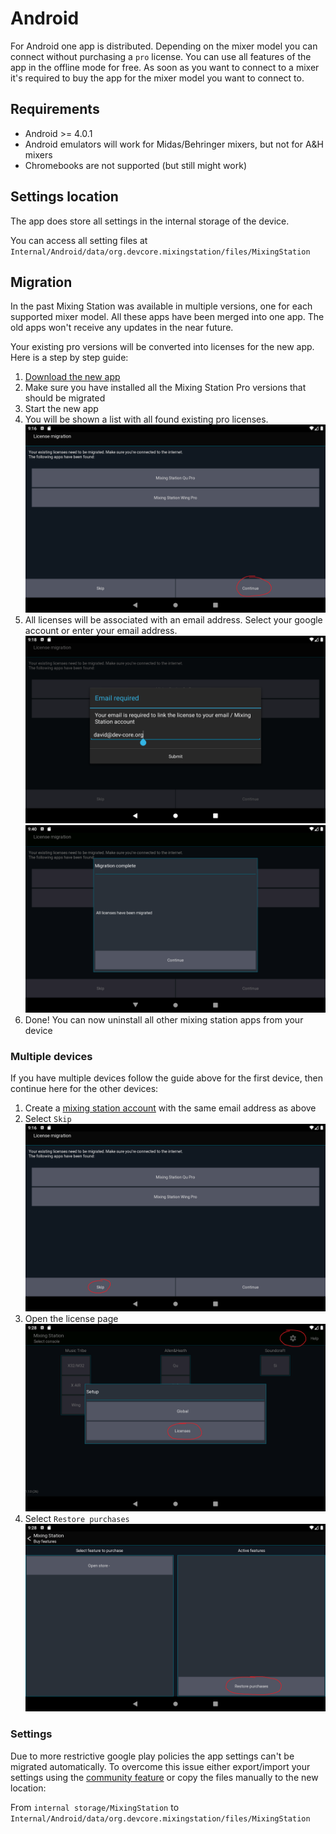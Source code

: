 # Android
For Android one app is distributed. Depending on the mixer model you can connect without purchasing a `pro` license. 
You can use all features of the app in the offline mode for free. As soon as you want to connect to a mixer it's required to buy the app for the mixer model you want to connect to.


## Requirements
- Android >= 4.0.1
- Android emulators will work for Midas/Behringer mixers, but not for A&H mixers
- Chromebooks are not supported (but still might work)

## Settings location
The app does store all settings in the internal storage of the device.

You can access all setting files at `Internal/Android/data/org.devcore.mixingstation/files/MixingStation`


## Migration
In the past Mixing Station was available in multiple versions, one for each supported mixer model.
All these apps have been merged into one app. The old apps won't receive any updates in the near future.

Your existing pro versions will be converted into licenses for the new app.
Here is a step by step guide:

1. [Download the new app](https://play.google.com/store/apps/details?id=org.devcore.mixingstation)
2. Make sure you have installed all the Mixing Station Pro versions that should be migrated
3. Start the new app
4. You will be shown a list with all found existing pro licenses.
   ![Screenshot 1](../img/migration/1.png)
5. All licenses will be associated with an email address.
   Select your google account or enter your email address.
   ![Screenshot 2](../img/migration/2.png)
   ![Screenshot 3](../img/migration/3.png)
6. Done! You can now uninstall all other mixing station apps from your device

### Multiple devices
If you have multiple devices follow the guide above for the first device, then continue here for the other devices:

1.  Create a [mixing station account](https://dev-core.org/mixing-station/profile/create) with the same email address as above
2. Select `Skip`
   ![Screenshot skip](../img/migration/10.png)
3. Open the license page
   ![Screenshot menu](../img/migration/11.png)
4. Select `Restore purchases`
   ![Screenshot license](../img/migration/12.png)

### Settings
Due to more restrictive google play policies the app settings can't be migrated automatically.
To overcome this issue either export/import your settings using the [community feature](../settings/overview) or
copy the files manually to the new location:

From `internal storage/MixingStation` to `Internal/Android/data/org.devcore.mixingstation/files/MixingStation`
